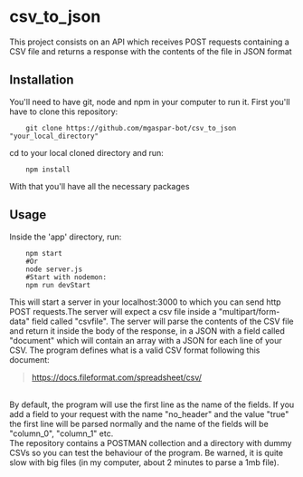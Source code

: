 # csv_to_json
This project consists on an API which receives POST requests containing a CSV file and returns a response with the contents of the file in JSON format

## Installation
You'll need to have git, node and npm in your computer to run it. First you'll have to clone this repository:
```shell
    git clone https://github.com/mgaspar-bot/csv_to_json "your_local_directory"
```
cd to your local cloned directory and run:
```shell
    npm install 
```
With that you'll have all the necessary packages

## Usage
Inside the 'app' directory, run:
```shell
    npm start
    #Or
    node server.js 
    #Start with nodemon:
    npm run devStart 
```
This will start a server in your localhost:3000 to which you can send http POST requests.The server will expect a csv file inside a "multipart/form-data" field called "csvfile". The server will parse the contents of the CSV file and return it inside the body of the response, in a JSON with a field called "document" which will contain an array with a JSON for each line of your CSV. The program defines what is a valid CSV format following this document:
>https://docs.fileformat.com/spreadsheet/csv/
<br>
By default, the program will use the first line as the name of the fields. If you add a field to your request with the name "no_header" and the value "true" the first line will be parsed normally and the name of the fields will be "column_0", "column_1" etc. 
<br>
The repository contains a POSTMAN collection and a directory with dummy CSVs so you can test the behaviour of the program. Be warned, it is quite slow with big files (in my computer, about 2 minutes to parse a 1mb file).